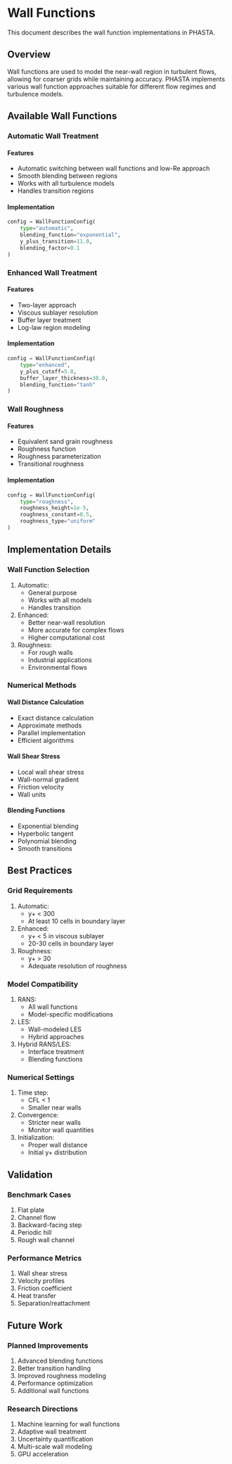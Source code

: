 # Wall Functions

This document describes the wall function implementations in PHASTA.

## Overview

Wall functions are used to model the near-wall region in turbulent flows, allowing for coarser grids while maintaining accuracy. PHASTA implements various wall function approaches suitable for different flow regimes and turbulence models.

## Available Wall Functions

### Automatic Wall Treatment

#### Features
- Automatic switching between wall functions and low-Re approach
- Smooth blending between regions
- Works with all turbulence models
- Handles transition regions

#### Implementation
```python
config = WallFunctionConfig(
    type="automatic",
    blending_function="exponential",
    y_plus_transition=11.0,
    blending_factor=0.1
)
```

### Enhanced Wall Treatment

#### Features
- Two-layer approach
- Viscous sublayer resolution
- Buffer layer treatment
- Log-law region modeling

#### Implementation
```python
config = WallFunctionConfig(
    type="enhanced",
    y_plus_cutoff=5.0,
    buffer_layer_thickness=30.0,
    blending_function="tanh"
)
```

### Wall Roughness

#### Features
- Equivalent sand grain roughness
- Roughness function
- Roughness parameterization
- Transitional roughness

#### Implementation
```python
config = WallFunctionConfig(
    type="roughness",
    roughness_height=1e-5,
    roughness_constant=0.5,
    roughness_type="uniform"
)
```

## Implementation Details

### Wall Function Selection
1. Automatic:
   - General purpose
   - Works with all models
   - Handles transition
2. Enhanced:
   - Better near-wall resolution
   - More accurate for complex flows
   - Higher computational cost
3. Roughness:
   - For rough walls
   - Industrial applications
   - Environmental flows

### Numerical Methods

#### Wall Distance Calculation
- Exact distance calculation
- Approximate methods
- Parallel implementation
- Efficient algorithms

#### Wall Shear Stress
- Local wall shear stress
- Wall-normal gradient
- Friction velocity
- Wall units

#### Blending Functions
- Exponential blending
- Hyperbolic tangent
- Polynomial blending
- Smooth transitions

## Best Practices

### Grid Requirements
1. Automatic:
   - y+ < 300
   - At least 10 cells in boundary layer
2. Enhanced:
   - y+ < 5 in viscous sublayer
   - 20-30 cells in boundary layer
3. Roughness:
   - y+ > 30
   - Adequate resolution of roughness

### Model Compatibility
1. RANS:
   - All wall functions
   - Model-specific modifications
2. LES:
   - Wall-modeled LES
   - Hybrid approaches
3. Hybrid RANS/LES:
   - Interface treatment
   - Blending functions

### Numerical Settings
1. Time step:
   - CFL < 1
   - Smaller near walls
2. Convergence:
   - Stricter near walls
   - Monitor wall quantities
3. Initialization:
   - Proper wall distance
   - Initial y+ distribution

## Validation

### Benchmark Cases
1. Flat plate
2. Channel flow
3. Backward-facing step
4. Periodic hill
5. Rough wall channel

### Performance Metrics
1. Wall shear stress
2. Velocity profiles
3. Friction coefficient
4. Heat transfer
5. Separation/reattachment

## Future Work

### Planned Improvements
1. Advanced blending functions
2. Better transition handling
3. Improved roughness modeling
4. Performance optimization
5. Additional wall functions

### Research Directions
1. Machine learning for wall functions
2. Adaptive wall treatment
3. Uncertainty quantification
4. Multi-scale wall modeling
5. GPU acceleration 